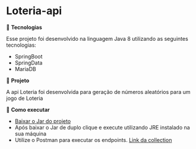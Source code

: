 # Loteria-api

💺 <b>Tecnologias</b>
<p>Esse projeto foi desenvolvido na linguagem Java 8 utilizando as seguintes tecnologias:</p>
<ul>
  <li>SpringBoot</li>
  <li>SpringData</li>
  <li>MariaDB</li>
</ul>

🏰 <b>Projeto</b>
<p>A api Loteria foi desenvolvida para geração de números aleatórios para um jogo de Loteria</p>

🏁 <b>Como executar</b>
<ul>
  <li><a href="https://drive.google.com/file/d/1lvdCOZQK5HdDty3eMomlpHgGD2iDQ7tt/view?usp=sharing" target="_blank">Baixar o Jar do projeto</a></li>
  <li>Após baixar o Jar de duplo clique e execute utilizando JRE instalado na sua máquina</li>
  <li>Utilize o Postman para executar os endpoints. 
    <a href="https://www.getpostman.com/collections/c5e0af03c6b90b83d215" target="_blank">Link da collection</a>
  </li>
</ul>
